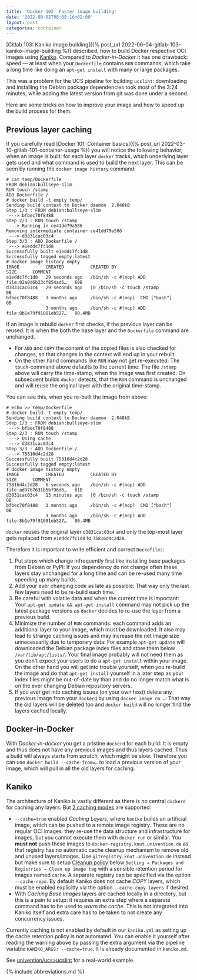 ```yaml
---
title: 'Docker 102: Faster image building'
date: '2022-08-02T08:09:16+02:00'
layout: post
categories: container
---
```


[Gitlab 103: Kaniko image building]({% post_url 2022-06-04-gitlab-103-kaniko-image-building %}) described, how to build Docker respective OCI images using [Kaniko](https://github.com/GoogleContainerTools/kaniko).
Compared to _Docker-in-Docker_ it has one drawback:
speed — at least when your `Dockerfile` contains `RUN` commands, which take a long time like doing an `apt-get install` with many or large packages.

This was a problem for the UCS pipeline for building `ucslint`:
downloading and installing the Debian package dependencies took most of the 3:24 minutes, while adding the latest version from git was done under a second.

Here are some tricks on how to improve your image and how to speed up the build process for them.

## Previous layer caching

If you carefully read [Docker 101: Container basics]({% post_url 2022-03-10-gitlab-101-container-usage %}) you will notice the following behavior, when an image is built:
for each layer `docker` tracks, which underlying layer gets used and what command is used to build the next layer.
    This can be seen by running the `docker image history` command:

```console
# cat temp/Dockerfile
FROM debian:bullseye-slim
RUN touch /stamp
ADD Dockerfile /
# docker build -t empty temp/
Sending build context to Docker daemon  2.048kB
Step 1/3 : FROM debian:bullseye-slim
 ---> bfbec70f8488
Step 2/3 : RUN touch /stamp
 ---> Running in ce41dd79a586
Removing intermediate container ce41dd79a586
 ---> d3831cac03c4
Step 3/3 : ADD Dockerfile /
 ---> e1eddc7fc1d8
Successfully built e1eddc7fc1d8
Successfully tagged empty:latest
# docker image history empty
IMAGE          CREATED          CREATED BY                                      SIZE      COMMENT
e1eddc7fc1d8   29 seconds ago   /bin/sh -c #(nop) ADD file:02a0d6b33cf854ad6…   60B
d3831cac03c4   29 seconds ago   |0 /bin/sh -c touch /stamp                      0B
bfbec70f8488   3 months ago     /bin/sh -c #(nop)  CMD ["bash"]                 0B
               3 months ago     /bin/sh -c #(nop) ADD file:8b1e79f91081eb527…   80.4MB
```

If an image is rebuild `docker` first checks, if the previous layer can be reused:
It is when the both the base layer and the `Dockerfile` command are unchanged.

- For `ADD` and `COPY` the content of the copied files is also checked for changes, so that changes in the context will end up in your rebuilt.
- On the other hand commands like `RUN` may not get re-executed:
The `touch`-command above defaults to the current time.
The file `/stamp` above will carry the time-stamp, when the image was first created.
On subsequent builds `docker` detects, that the `RUN` command is unchanged and will reuse the original layer with the original time-stamp.

You can see this, when you re-built the image from above:

```console
# echo >> temp/Dockerfile
# docker build -t empty temp/
Sending build context to Docker daemon  2.048kB
Step 1/3 : FROM debian:bullseye-slim
 ---> bfbec70f8488
Step 2/3 : RUN touch /stamp
 ---> Using cache
 ---> d3831cac03c4
Step 3/3 : ADD Dockerfile /
 ---> 75816d4c2d28
Successfully built 75816d4c2d28
Successfully tagged empty:latest
# docker image history empty
IMAGE          CREATED          CREATED BY                                      SIZE      COMMENT
75816d4c2d28   6 seconds ago    /bin/sh -c #(nop) ADD file:ad97b7631b5bf96d6…   61B
d3831cac03c4   13 minutes ago   |0 /bin/sh -c touch /stamp                      0B
bfbec70f8488   3 months ago     /bin/sh -c #(nop)  CMD ["bash"]                 0B
               3 months ago     /bin/sh -c #(nop) ADD file:8b1e79f91081eb527…   80.4MB
```

`docker` reuses the original layer `d3831cac03c4` and only the top-most layer gets replaced from `e1eddc7fc1d8` to `75816d4c2d28`.

Therefore it is important to write efficient and correct `Dockefiles`:

1. Put steps which change infrequently first like installing base packages from Debian or PyPI:
   If you dependency do not change often these layers stay unchanged for a long time and can be re-used many time speeding up many builds.
2. Add your ever changing code as late as possible:
   That way only the last few layers need to be re-build each time.
3. Be careful with volatile data and when the current time is important:
   Your `apt-get update && apt-get install` command may not pick up the latest package versions as `docker` decides to re-use the layer from a previous build.
4. Minimize the number of `RUN` commands:
   each command adds an additional layer to your image, which must be downloaded.
   It also may lead to strange caching issues and may increase the net image size unnecessarily due to temporary data:
   For example `apt-get update` will downloaded the Debian package index files and store them below `/var/lib/apt/lists/`.
   Your final image probably will not need them as you don't expect your users to do a `apt-get install` within your image.
   On the other hand you will get into trouble yourself, when you re-build the image and do that `apt-get install` yourself in a later step as your index files might be out-of-date by than and do no longer match what is on the ever changing Debian repository servers.
5. If you ever get into caching issues (on your own host) delete any previous image from your `dockerd` by using `docker image rm …`:
   That way the old layers will be deleted too and `docker build` will no longer find the layers cached locally.

## Docker-in-Docker

With *Docker-in-docker* you get a pristine `dockerd` for each build:
It is empty and thus does not have any previous images and thus layers cached.
Thus a build will always starts from scratch, which might be slow.
Therefore you can use `docker build --cache-from=…` to load a previous version of your image, which will pull in all the old layers for caching.

## Kaniko

The architecture of Kaniko is vastly different as there is no central `dockerd` for caching any layers.
But [2 caching modes](https://github.com/GoogleContainerTools/kaniko#caching) are supported:

- `--cache=true` enabled *Caching Layers*, where `kaniko` builds an artificial image, which can be pushed to a remote image registry.
  These are no regular OCI images:
  they re-use the data structure and infrastructure for images, but you cannot execute them with `docker run` or similar.
  You **must not** push these images to `docker-registry.knut.univention.de` as that registry has no automatic cache cleanup mechanism to remove old and unused layers/images.
  Use `gitregistry.knut.univention.de` instead but make sure to setup [Cleanup policy](https://docs.gitlab.com/ee/user/packages/container_registry/reduce_container_registry_storage.html) below `Setting → Packages and Registries → Clean up image tag` with a sensible retention period for images named `cache`.
  A separate registry can be specified via the option `--cache-repo`.
  By default Kaniko does not cache *COPY* layers, which must be enabled explicitly via the option `--cache-copy-layers` if desired.
- With *Caching Base Images* layers are cached locally in a directory, but this is a pain to setup:
  it requires an extra step where a separate command has to be used to *warm the cache*.
  This is not integrated into Kaniko itself and extra care has to be taken to not create any concurrency issues.

Currently caching is not enabled by default in our `kaniko.yml` as setting up the cache retention policy is not automated.
You can enable it yourself after reading the warning above by passing the extra argument via the pipeline variable `KANIKO_ARGS: --cache=true`.
It is already documented in `kaniko.md`.

See [univention/ucs>ucslint](https://github.com/univention/univention-corporate-server/blob/release-5.0-4/.gitlab-ci.yml#L87) for a real-world example.

{% include abbreviations.md %}
